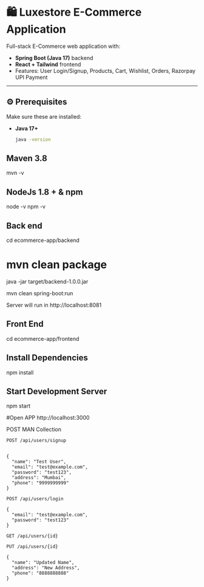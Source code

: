 # 🛍️ Luxestore E-Commerce Application

Full-stack E-Commerce web application with:
- **Spring Boot (Java 17)** backend  
- **React + Tailwind** frontend  
- Features: User Login/Signup, Products, Cart, Wishlist, Orders, Razorpay UPI Payment  

---

## ⚙️ Prerequisites

Make sure these are installed:

- **Java 17+**  
  ```bash
  java -version

## Maven 3.8
mvn -v

## NodeJs 1.8 + & npm
node -v
npm -v

## Back end 

cd ecommerce-app/backend

# mvn clean package
java -jar target/backend-1.0.0.jar

mvn clean spring-boot:run 

Server will run in
http://localhost:8081

## Front End
cd ecommerce-app/frontend

## Install Dependencies
npm install

## Start Development Server
npm start

#Open APP 
http://localhost:3000

POST MAN Collection

```
POST /api/users/signup


{
  "name": "Test User",
  "email": "test@example.com",
  "password": "test123",
  "address": "Mumbai",
  "phone": "9999999999"
}
```
```
POST /api/users/login

{
  "email": "test@example.com",
  "password": "test123"
}
```

```
GET /api/users/{id}
```

```
PUT /api/users/{id}

{
  "name": "Updated Name",
  "address": "New Address",
  "phone": "8888888888"
}
```

